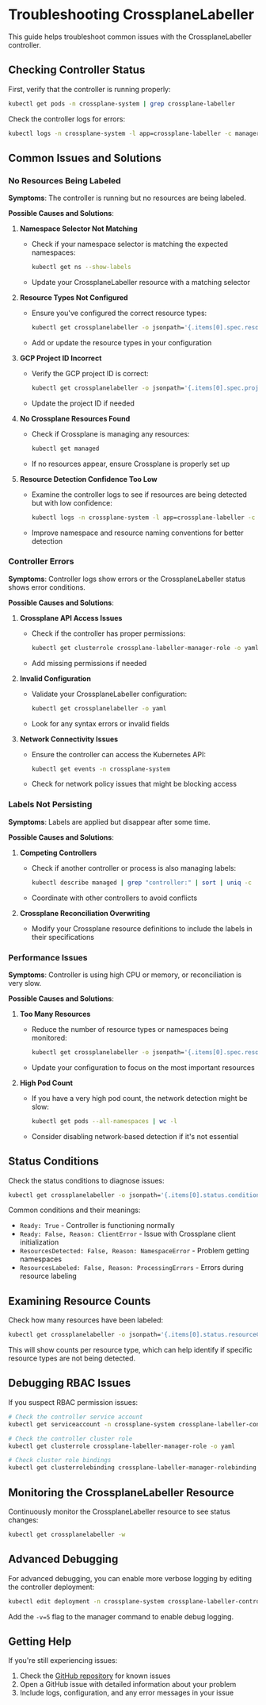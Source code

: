 # Troubleshooting CrossplaneLabeller

This guide helps troubleshoot common issues with the CrossplaneLabeller controller.

## Checking Controller Status

First, verify that the controller is running properly:

```bash
kubectl get pods -n crossplane-system | grep crossplane-labeller
```

Check the controller logs for errors:

```bash
kubectl logs -n crossplane-system -l app=crossplane-labeller -c manager -f
```

## Common Issues and Solutions

### No Resources Being Labeled

**Symptoms**: The controller is running but no resources are being labeled.

**Possible Causes and Solutions**:

1. **Namespace Selector Not Matching**
   - Check if your namespace selector is matching the expected namespaces:
     ```bash
     kubectl get ns --show-labels
     ```
   - Update your CrossplaneLabeller resource with a matching selector

2. **Resource Types Not Configured**
   - Ensure you've configured the correct resource types:
     ```bash
     kubectl get crossplanelabeller -o jsonpath='{.items[0].spec.resourceTypes}'
     ```
   - Add or update the resource types in your configuration

3. **GCP Project ID Incorrect**
   - Verify the GCP project ID is correct:
     ```bash
     kubectl get crossplanelabeller -o jsonpath='{.items[0].spec.projectID}'
     ```
   - Update the project ID if needed

4. **No Crossplane Resources Found**
   - Check if Crossplane is managing any resources:
     ```bash
     kubectl get managed
     ```
   - If no resources appear, ensure Crossplane is properly set up

5. **Resource Detection Confidence Too Low**
   - Examine the controller logs to see if resources are being detected but with low confidence:
     ```bash
     kubectl logs -n crossplane-system -l app=crossplane-labeller -c manager | grep confidence
     ```
   - Improve namespace and resource naming conventions for better detection

### Controller Errors

**Symptoms**: Controller logs show errors or the CrossplaneLabeller status shows error conditions.

**Possible Causes and Solutions**:

1. **Crossplane API Access Issues**
   - Check if the controller has proper permissions:
     ```bash
     kubectl get clusterrole crossplane-labeller-manager-role -o yaml
     ```
   - Add missing permissions if needed

2. **Invalid Configuration**
   - Validate your CrossplaneLabeller configuration:
     ```bash
     kubectl get crossplanelabeller -o yaml
     ```
   - Look for any syntax errors or invalid fields

3. **Network Connectivity Issues**
   - Ensure the controller can access the Kubernetes API:
     ```bash
     kubectl get events -n crossplane-system
     ```
   - Check for network policy issues that might be blocking access

### Labels Not Persisting

**Symptoms**: Labels are applied but disappear after some time.

**Possible Causes and Solutions**:

1. **Competing Controllers**
   - Check if another controller or process is also managing labels:
     ```bash
     kubectl describe managed | grep "controller:" | sort | uniq -c
     ```
   - Coordinate with other controllers to avoid conflicts

2. **Crossplane Reconciliation Overwriting**
   - Modify your Crossplane resource definitions to include the labels in their specifications

### Performance Issues

**Symptoms**: Controller is using high CPU or memory, or reconciliation is very slow.

**Possible Causes and Solutions**:

1. **Too Many Resources**
   - Reduce the number of resource types or namespaces being monitored:
     ```bash
     kubectl get crossplanelabeller -o jsonpath='{.items[0].spec.resourceTypes}'
     ```
   - Update your configuration to focus on the most important resources

2. **High Pod Count**
   - If you have a very high pod count, the network detection might be slow:
     ```bash
     kubectl get pods --all-namespaces | wc -l
     ```
   - Consider disabling network-based detection if it's not essential

## Status Conditions

Check the status conditions to diagnose issues:

```bash
kubectl get crossplanelabeller -o jsonpath='{.items[0].status.conditions}'
```

Common conditions and their meanings:

- `Ready: True` - Controller is functioning normally
- `Ready: False, Reason: ClientError` - Issue with Crossplane client initialization
- `ResourcesDetected: False, Reason: NamespaceError` - Problem getting namespaces
- `ResourcesLabeled: False, Reason: ProcessingErrors` - Errors during resource labeling

## Examining Resource Counts

Check how many resources have been labeled:

```bash
kubectl get crossplanelabeller -o jsonpath='{.items[0].status.resourceCounts}'
```

This will show counts per resource type, which can help identify if specific resource types are not being detected.

## Debugging RBAC Issues

If you suspect RBAC permission issues:

```bash
# Check the controller service account
kubectl get serviceaccount -n crossplane-system crossplane-labeller-controller-manager -o yaml

# Check the controller cluster role
kubectl get clusterrole crossplane-labeller-manager-role -o yaml

# Check cluster role bindings
kubectl get clusterrolebinding crossplane-labeller-manager-rolebinding -o yaml
```

## Monitoring the CrossplaneLabeller Resource

Continuously monitor the CrossplaneLabeller resource to see status changes:

```bash
kubectl get crossplanelabeller -w
```

## Advanced Debugging

For advanced debugging, you can enable more verbose logging by editing the controller deployment:

```bash
kubectl edit deployment -n crossplane-system crossplane-labeller-controller-manager
```

Add the `-v=5` flag to the manager command to enable debug logging.

## Getting Help

If you're still experiencing issues:

1. Check the [GitHub repository](https://github.com/deen/styx) for known issues
2. Open a GitHub issue with detailed information about your problem
3. Include logs, configuration, and any error messages in your issue 